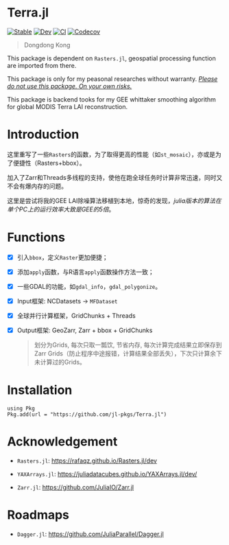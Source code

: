 # Terra.jl

[![Stable](https://img.shields.io/badge/docs-stable-blue.svg)](https://jl-pkgs.github.io/Terra.jl/stable)
[![Dev](https://img.shields.io/badge/docs-dev-blue.svg)](https://jl-pkgs.github.io/Terra.jl/dev)
[![CI](https://github.com/jl-pkgs/Terra.jl/actions/workflows/CI.yml/badge.svg)](https://github.com/jl-pkgs/Terra.jl/actions/workflows/CI.yml)
[![Codecov](https://codecov.io/gh/jl-pkgs/Terra.jl/branch/master/graph/badge.svg)](https://codecov.io/gh/jl-pkgs/Terra.jl)

> Dongdong Kong

This package is dependent on `Rasters.jl`, geospatial processing function are imported from there.

This package is only for my peasonal researches without warranty. *<u>Please do not use this package. On your own risks.</u>*

This package is backend tooks for my GEE whittaker smoothing algorithm for global MODIS Terra LAI reconstruction.

# Introduction

这里重写了一些`Rasters`的函数，为了取得更高的性能（如`st_mosaic`），亦或是为了便捷性（Rasters+bbox）。

加入了Zarr和Threads多线程的支持，使他在跑全球任务时计算非常迅速，同时又不会有爆内存的问题。

这里是尝试将我的GEE LAI除噪算法移植到本地，惊奇的发现，*julia版本的算法在单个PC上的运行效率大致是GEE的5倍*。

# Functions

- [x] 引入`bbox`，定义`Raster`更加便捷；

- [x] 添加`apply`函数，与R语言`apply`函数操作方法一致；

- [x] 一些GDAL的功能，如`gdal_info`，`gdal_polygonize`。

- [x] Input框架: NCDatasets -> `MFDataset`

- [x] 全球并行计算框架，GridChunks + Threads
  

- [x] Output框架: GeoZarr, Zarr + bbox + GridChunks 

  > 划分为Grids, 每次只取一瓢饮, 节省内存, 每次计算完成结果立即保存到Zarr Grids（防止程序中途报错，计算结果全部丢失），下次只计算余下未计算过的Grids。


# Installation

```
using Pkg
Pkg.add(url = "https://github.com/jl-pkgs/Terra.jl")
```

# Acknowledgement

- `Rasters.jl`: <https://rafaqz.github.io/Rasters.jl/dev>

- `YAXArrays.jl`: <https://juliadatacubes.github.io/YAXArrays.jl/dev/>

- `Zarr.jl`: <https://github.com/JuliaIO/Zarr.jl>

# Roadmaps

- `Dagger.jl`: <https://github.com/JuliaParallel/Dagger.jl>

